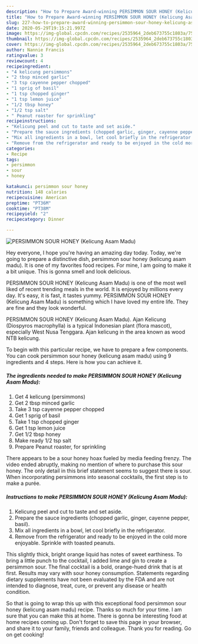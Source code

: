 ```yaml
---
description: "How to Prepare Award-winning PERSIMMON SOUR HONEY (Kelicung Asam Madu)"
title: "How to Prepare Award-winning PERSIMMON SOUR HONEY (Kelicung Asam Madu)"
slug: 227-how-to-prepare-award-winning-persimmon-sour-honey-kelicung-asam-madu
date: 2020-05-29T19:15:21.997Z
image: https://img-global.cpcdn.com/recipes/2535964_2deb673755c1803a/751x532cq70/persimmon-sour-honey-kelicung-asam-madu-recipe-main-photo.jpg
thumbnail: https://img-global.cpcdn.com/recipes/2535964_2deb673755c1803a/751x532cq70/persimmon-sour-honey-kelicung-asam-madu-recipe-main-photo.jpg
cover: https://img-global.cpcdn.com/recipes/2535964_2deb673755c1803a/751x532cq70/persimmon-sour-honey-kelicung-asam-madu-recipe-main-photo.jpg
author: Nannie Francis
ratingvalue: 3
reviewcount: 4
recipeingredient:
- "4 kelicung persimmons"
- "2 tbsp minced garlic"
- "3 tsp cayenne pepper chopped"
- "1 sprig of basil"
- "1 tsp chopped ginger"
- "1 tsp lemon juice"
- "1/2 tbsp honey"
- "1/2 tsp salt"
- " Peanut roaster for sprinkling"
recipeinstructions:
- "Kelicung peel and cut to taste and set aside."
- "Prepare the sauce ingredients (chopped garlic, ginger, cayenne pepper, basil)."
- "Mix all ingredients in a bowl, let cool briefly in the refrigerator."
- "Remove from the refrigerator and ready to be enjoyed in the cold more enjoyable. Sprinkle with toasted peanuts."
categories:
- Recipe
tags:
- persimmon
- sour
- honey

katakunci: persimmon sour honey 
nutrition: 148 calories
recipecuisine: American
preptime: "PT36M"
cooktime: "PT38M"
recipeyield: "2"
recipecategory: Dinner

---
```



![PERSIMMON SOUR HONEY (Kelicung Asam Madu)](https://img-global.cpcdn.com/recipes/2535964_2deb673755c1803a/751x532cq70/persimmon-sour-honey-kelicung-asam-madu-recipe-main-photo.jpg)

Hey everyone, I hope you're having an amazing day today. Today, we're going to prepare a distinctive dish, persimmon sour honey (kelicung asam madu). It is one of my favorites food recipes. For mine, I am going to make it a bit unique. This is gonna smell and look delicious.

PERSIMMON SOUR HONEY (Kelicung Asam Madu) is one of the most well liked of recent trending meals in the world. It is enjoyed by millions every day. It's easy, it is fast, it tastes yummy. PERSIMMON SOUR HONEY (Kelicung Asam Madu) is something which I have loved my entire life. They are fine and they look wonderful.

PERSIMMON SOUR HONEY (Kelicung Asam Madu). Ajan Kelicung (Diospyros macrophylla) is a typical Indonesian plant (flora mascot), especially West Nusa Tenggara. Ajan kelicung in the area known as wood NTB kelicung.


To begin with this particular recipe, we have to prepare a few components. You can cook persimmon sour honey (kelicung asam madu) using 9 ingredients and 4 steps. Here is how you can achieve it.

<!--inarticleads1-->

##### The ingredients needed to make PERSIMMON SOUR HONEY (Kelicung Asam Madu):

1. Get 4 kelicung (persimmons)
1. Get 2 tbsp minced garlic
1. Take 3 tsp cayenne pepper chopped
1. Get 1 sprig of basil
1. Take 1 tsp chopped ginger
1. Get 1 tsp lemon juice
1. Get 1/2 tbsp honey
1. Make ready 1/2 tsp salt
1. Prepare  Peanut roaster, for sprinkling


There appears to be a sour honey hoax fueled by media feeding frenzy. The video ended abruptly, making no mention of where to purchase this sour honey. The only detail in this brief statement seems to suggest there is sour. When incorporating persimmons into seasonal cocktails, the first step is to make a purée. 

<!--inarticleads2-->

##### Instructions to make PERSIMMON SOUR HONEY (Kelicung Asam Madu):

1. Kelicung peel and cut to taste and set aside.
1. Prepare the sauce ingredients (chopped garlic, ginger, cayenne pepper, basil).
1. Mix all ingredients in a bowl, let cool briefly in the refrigerator.
1. Remove from the refrigerator and ready to be enjoyed in the cold more enjoyable. Sprinkle with toasted peanuts.


This slightly thick, bright orange liquid has notes of sweet earthiness. To bring a little punch to the cocktail, I added lime and gin to create a persimmon sour. The final cocktail is a bold, orange-hued drink that is at first. Results may vary with sour honey consumption. Statements regarding dietary supplements have not been evaluated by the FDA and are not intended to diagnose, treat, cure, or prevent any disease or health condition. 

So that is going to wrap this up with this exceptional food persimmon sour honey (kelicung asam madu) recipe. Thanks so much for your time. I am sure that you can make this at home. There is gonna be interesting food at home recipes coming up. Don't forget to save this page in your browser, and share it to your family, friends and colleague. Thank you for reading. Go on get cooking!

